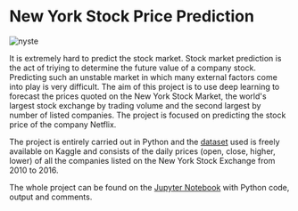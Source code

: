 # New York Stock Price Prediction

![nyste](https://itsocial.fr/wp-content/uploads/2020/03/hero_nyse_floor_darker.jpg)

It is extremely hard to predict the stock market. Stock market prediction is the act of triying to determine the future value of a company stock. 
Predicting such an unstable market in which many external factors come into play is very difficult. 
The aim of this project is to use deep learning to forecast the prices quoted on the New York Stock Market, the world's largest stock exchange by trading volume and the second largest by number of listed companies.
The project is focused on predicting the stock price of the company Netflix.

The project is entirely carried out in Python and the [dataset](https://www.kaggle.com/dgawlik/nyse) used is freely available on Kaggle and consists of the daily prices (open, close, higher, lower) 
of all the companies listed on the New York Stock Exchange from 2010 to 2016.

The whole project can be found on the [Jupyter Notebook](NY%20Stock%20Price%20Prediction.ipynb) with Python code, output and comments.
